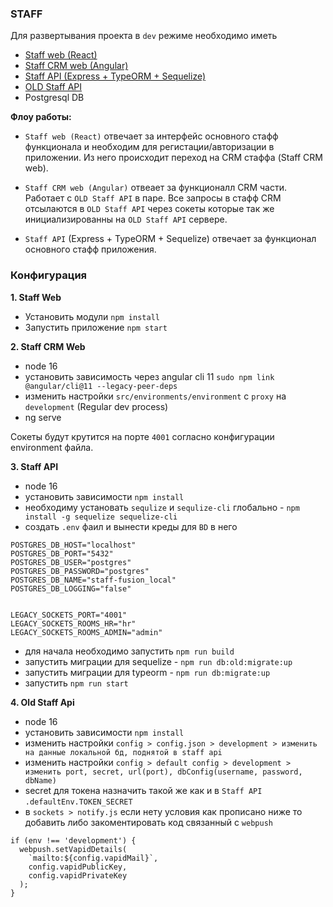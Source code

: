 ### STAFF 
Для развертывания проекта в `dev` режиме необходимо иметь 
- [Staff web (React)](https://git.fusion-tech.pro/fusion-staff/staff-web)
- [Staff CRM web (Angular)](https://git.fusion-tech.pro/fusion-staff/staff-crm-web)
- [Staff API (Express + TypeORM + Sequelize)](https://git.fusion-tech.pro/fusion-staff/staff-api)
- [OLD Staff API](https://git.fusion-tech.pro/fusion-staff/old-staff-api)
- Postgresql DB

**Флоу работы:**

- `Staff web (React)` отвечает за интерфейс основного стафф функционала и необходим для регистации/авторизации в приложении. Из него происходит переход на CRM стаффа (Staff CRM web).

- `Staff CRM web (Angular)` отвеает за функционалл CRM части. Работает с  `OLD Staff API` в паре. Все запросы в стафф CRM отсылаются в `OLD Staff API` через сокеты которые так же инициализированны на `OLD Staff API` сервере.

- `Staff API` (Express + TypeORM + Sequelize) отвечает за функционал основного стафф приложения.


### Конфигурация

**1. Staff Web**
 - Установить модули `npm install`
 - Запустить приложение `npm start`

**2. Staff CRM Web**
- node 16
- установить зависимость через angular cli 11 `sudo npm link @angular/cli@11 --legacy-peer-deps`
- изменить настройки `src/environments/environment` с `proxy` на `development` (Regular dev process)
- ng serve

Сокеты будут крутится на порте `4001` согласно конфигурации environment файла. 

**3. Staff API**
- node 16
- установить зависимости `npm install`
- необходиму  установать `sequlize` и `sequlize-cli` глобально - `npm install -g sequelize sequelize-cli`
- создать `.env` фаил и вынести креды для `BD` в него
```
POSTGRES_DB_HOST="localhost"
POSTGRES_DB_PORT="5432"
POSTGRES_DB_USER="postgres"
POSTGRES_DB_PASSWORD="postgres"
POSTGRES_DB_NAME="staff-fusion_local"
POSTGRES_DB_LOGGING="false"


LEGACY_SOCKETS_PORT="4001"
LEGACY_SOCKETS_ROOMS_HR="hr"
LEGACY_SOCKETS_ROOMS_ADMIN="admin"
```
- для начала необходимо запустить `npm run build`
- запустить миграции для sequelize - `npm run db:old:migrate:up`
- запустить миграции для typeorm - `npm run db:migrate:up`
- запустить `npm run start`



**4. Old Staff Api**
- node 16
- установить зависимости `npm install`
- изменить настройки `config > config.json > development > изменить на данные локальной бд, поднятой в staff api`
- изменить настройки `config > default config > development > изменить port, secret, url(port), dbConfig(username, password, dbName)`
- secret для токена назначить такой же как и в `Staff API` `.defaultEnv.TOKEN_SECRET`
- в  `sockets > notify.js` если нету условия как прописано ниже то добавить либо закоментировать код связанный с `webpush`
```
if (env !== 'development') {
  webpush.setVapidDetails(
    `mailto:${config.vapidMail}`,
    config.vapidPublicKey,
    config.vapidPrivateKey
  );
}
```